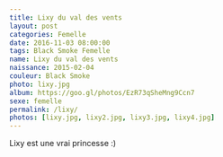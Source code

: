 ```yaml
---
title: Lixy du val des vents
layout: post
categories: Femelle
date: 2016-11-03 08:00:00
tags: Black Smoke Femelle
name: Lixy du val des vents
naissance: 2015-02-04
couleur: Black Smoke
photo: lixy.jpg
album: https://goo.gl/photos/EzR73qSheMng9Ccn7
sexe: femelle
permalink: /lixy/
photos: [lixy.jpg, lixy2.jpg, lixy3.jpg, lixy4.jpg]
---
```


Lixy est une vrai princesse :)
